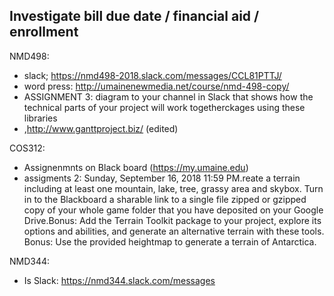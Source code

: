 ## Investigate bill due date / financial aid / enrollment

NMD498:
- slack; https://nmd498-2018.slack.com/messages/CCL81PTTJ/
- word press: http://umainenewmedia.net/course/nmd-498-copy/
- ASSIGNMENT 3: diagram to your channel in Slack that shows how the technical parts of your project will work togetherckages using these libraries
- ,http://www.ganttproject.biz/ (edited)


COS312: 
- Assignenmnts on Black board (https://my.umaine.edu)
- assigments  2: Sunday, September 16, 2018 11:59 PM.reate a terrain including at least one mountain, lake, tree, grassy area 
and skybox. Turn in to the Blackboard a sharable link to a single file zipped or gzipped copy of your whole game folder that you have deposited on your Google Drive.Bonus: Add the Terrain Toolkit package to your project, explore its options and abilities, and 
generate an alternative terrain with these tools. Bonus: Use the provided heightmap to generate a terrain of Antarctica.

NMD344:
- Is Slack: https://nmd344.slack.com/messages
